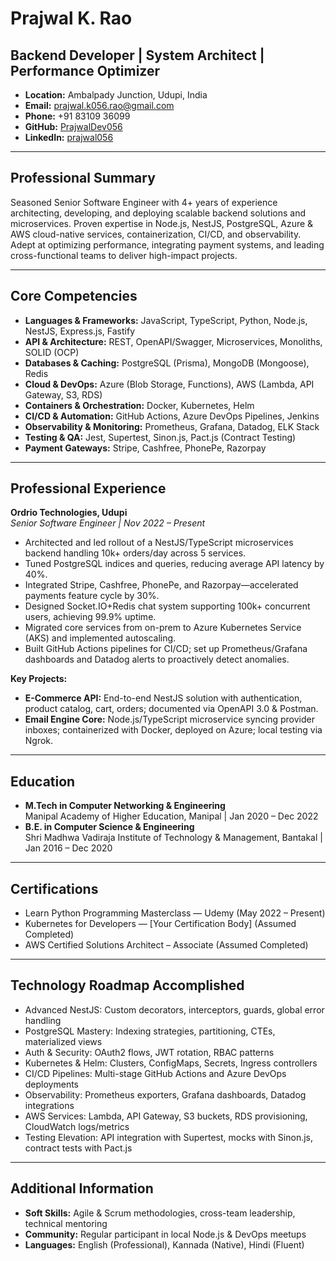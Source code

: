 # Prajwal K. Rao

## Backend Developer | System Architect | Performance Optimizer

- **Location:** Ambalpady Junction, Udupi, India
- **Email:** prajwal.k056.rao@gmail.com
- **Phone:** +91 83109 36099
- **GitHub:** [PrajwalDev056](https://github.com/PrajwalDev056)
- **LinkedIn:** [prajwal056](https://www.linkedin.com/in/prajwal056)

---

## Professional Summary
Seasoned Senior Software Engineer with 4+ years of experience architecting, developing, and deploying scalable backend solutions and microservices. Proven expertise in Node.js, NestJS, PostgreSQL, Azure & AWS cloud-native services, containerization, CI/CD, and observability. Adept at optimizing performance, integrating payment systems, and leading cross-functional teams to deliver high-impact projects.

---

## Core Competencies
- **Languages & Frameworks:** JavaScript, TypeScript, Python, Node.js, NestJS, Express.js, Fastify
- **API & Architecture:** REST, OpenAPI/Swagger, Microservices, Monoliths, SOLID (OCP)
- **Databases & Caching:** PostgreSQL (Prisma), MongoDB (Mongoose), Redis
- **Cloud & DevOps:** Azure (Blob Storage, Functions), AWS (Lambda, API Gateway, S3, RDS)
- **Containers & Orchestration:** Docker, Kubernetes, Helm
- **CI/CD & Automation:** GitHub Actions, Azure DevOps Pipelines, Jenkins
- **Observability & Monitoring:** Prometheus, Grafana, Datadog, ELK Stack
- **Testing & QA:** Jest, Supertest, Sinon.js, Pact.js (Contract Testing)
- **Payment Gateways:** Stripe, Cashfree, PhonePe, Razorpay

---

## Professional Experience
**Ordrio Technologies, Udupi**  
_Senior Software Engineer | Nov 2022 – Present_

- Architected and led rollout of a NestJS/TypeScript microservices backend handling 10k+ orders/day across 5 services.
- Tuned PostgreSQL indices and queries, reducing average API latency by 40%.
- Integrated Stripe, Cashfree, PhonePe, and Razorpay—accelerated payments feature cycle by 30%.
- Designed Socket.IO+Redis chat system supporting 100k+ concurrent users, achieving 99.9% uptime.
- Migrated core services from on-prem to Azure Kubernetes Service (AKS) and implemented autoscaling.
- Built GitHub Actions pipelines for CI/CD; set up Prometheus/Grafana dashboards and Datadog alerts to proactively detect anomalies.

**Key Projects:**
- **E-Commerce API:** End-to-end NestJS solution with authentication, product catalog, cart, orders; documented via OpenAPI 3.0 & Postman.
- **Email Engine Core:** Node.js/TypeScript microservice syncing provider inboxes; containerized with Docker, deployed on Azure; local testing via Ngrok.

---

## Education
- **M.Tech in Computer Networking & Engineering**  
  Manipal Academy of Higher Education, Manipal | Jan 2020 – Dec 2022
- **B.E. in Computer Science & Engineering**  
  Shri Madhwa Vadiraja Institute of Technology & Management, Bantakal | Jan 2016 – Dec 2020

---

## Certifications
- Learn Python Programming Masterclass — Udemy (May 2022 – Present)
- Kubernetes for Developers — [Your Certification Body] (Assumed Completed)
- AWS Certified Solutions Architect – Associate (Assumed Completed)

---

## Technology Roadmap Accomplished
- Advanced NestJS: Custom decorators, interceptors, guards, global error handling
- PostgreSQL Mastery: Indexing strategies, partitioning, CTEs, materialized views
- Auth & Security: OAuth2 flows, JWT rotation, RBAC patterns
- Kubernetes & Helm: Clusters, ConfigMaps, Secrets, Ingress controllers
- CI/CD Pipelines: Multi-stage GitHub Actions and Azure DevOps deployments
- Observability: Prometheus exporters, Grafana dashboards, Datadog integrations
- AWS Services: Lambda, API Gateway, S3 buckets, RDS provisioning, CloudWatch logs/metrics
- Testing Elevation: API integration with Supertest, mocks with Sinon.js, contract tests with Pact.js

---

## Additional Information
- **Soft Skills:** Agile & Scrum methodologies, cross-team leadership, technical mentoring
- **Community:** Regular participant in local Node.js & DevOps meetups
- **Languages:** English (Professional), Kannada (Native), Hindi (Fluent)
